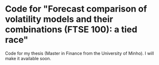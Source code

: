# Code for "Forecast comparison of volatility models and their combinations (FTSE 100): a tied race"

Code for my thesis (Master in Finance from the University of Minho). I will make it available soon. 
